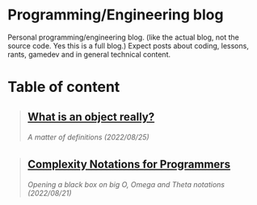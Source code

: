 # Programming/Engineering blog
Personal programming/engineering blog. (like the actual blog, not the source code. Yes this is a full blog.)
Expect posts about coding, lessons, rants, gamedev and in general technical content.

# Table of content

>  ## [What is an object really?](/posts/what_is_an_object.md)
>  ###### A matter of definitions (2022/08/25)


>  ## [Complexity Notations for Programmers](/posts/big_o_omega_theta_notation.md)
>  ###### Opening a black box on big O, Omega and Theta notations (2022/08/21)
